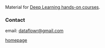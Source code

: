 Material for [Deep Learning hands-on courses](http://www.dataflowr.com).


### Contact

email: dataflowr@gmail.com

[homepage](https://www.di.ens.fr/~lelarge/#contact)
